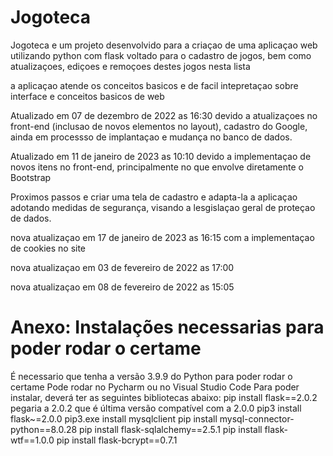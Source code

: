 # Jogoteca
Jogoteca e um projeto desenvolvido para a criaçao de uma aplicaçao web utilizando python com flask voltado para o cadastro de jogos, bem como atualizaçoes, ediçoes e remoçoes destes jogos nesta lista

a aplicaçao atende os conceitos basicos e de facil intepretaçao sobre interface e conceitos basicos de web

Atualizado em 07 de dezembro de 2022 as 16:30 devido a atualizaçoes no front-end (inclusao de novos elementos no layout), cadastro do Google, ainda em processso de implantaçao e mudança no banco de dados.

Atualizado em 11 de janeiro de 2023 as 10:10 devido a implementaçao de novos itens no front-end, principalmente no que envolve diretamente o Bootstrap

Proximos passos e criar uma tela de cadastro e adapta-la a aplicaçao adotando medidas de segurança, visando a lesgislaçao geral de proteçao de dados.

nova atualizaçao em 17 de janeiro de 2023 as 16:15 com a implementaçao de cookies no site

nova atualizaçao em 03 de fevereiro de 2022 as 17:00

nova atualizaçao em 08 de fevereiro de 2022 as 15:05

# Anexo: Instalações necessarias para poder rodar o certame
É necessario que tenha a versão 3.9.9 do Python para poder rodar o certame
Pode rodar no Pycharm ou no Visual Studio Code
Para poder instalar, deverá ter as seguintes bibliotecas abaixo:
pip install flask==2.0.2
pegaria a 2.0.2 que é última versão compatível com a 2.0.0
pip3 install flask~=2.0.0 
pip3.exe install mysqlclient
pip install mysql-connector-python==8.0.28
pip install flask-sqlalchemy==2.5.1
pip install flask-wtf==1.0.0
pip install flask-bcrypt==0.7.1
